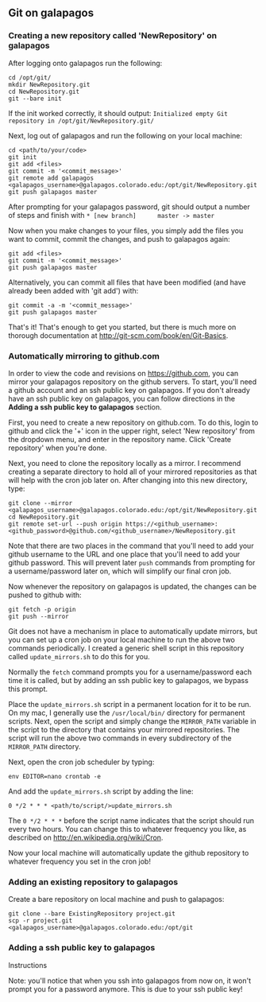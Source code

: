 ## Git on galapagos

### Creating a new repository called 'NewRepository' on galapagos

After logging onto galapagos run the following:

```shell
cd /opt/git/
mkdir NewRepository.git
cd NewRepository.git
git --bare init
```

If the init worked correctly, it should output: `Initialized empty Git repository in /opt/git/NewRepository.git/`

Next, log out of galapagos and run the following on your local machine:

```shell
cd <path/to/your/code>
git init
git add <files>
git commit -m '<commit_message>'
git remote add galapagos <galapagos_username>@galapagos.colorado.edu:/opt/git/NewRepository.git
git push galapagos master
```

After prompting for your galapagos password, git should output a number of steps and finish with `* [new branch]      master -> master`

Now when you make changes to your files, you simply add the files you want to commit, commit the changes, and push to galapagos again:

```shell
git add <files>
git commit -m '<commit_message>'
git push galapagos master
```

Alternatively, you can commit all files that have been modified (and have already been added with 'git add') with:

```shell
git commit -a -m '<commit_message>'
git push galapagos master
```

That's it! That's enough to get you started, but there is much more on thorough documentation at  http://git-scm.com/book/en/Git-Basics. 

### Automatically mirroring to github.com

In order to view the code and revisions on https://github.com, you can mirror your galapagos repository on the github servers. To start, you'll need a github account and an ssh public key on galapagos. If you don't already have an ssh public key on galapagos, you can follow directions in the __Adding a ssh public key to galapagos__ section.

First, you need to create a new repository on github.com. To do this, login to github and click the '+' icon in the upper right, select 'New repository' from the dropdown menu, and enter in the repository name. Click 'Create repository' when you're done.

Next, you need to clone the repository locally as a mirror. I recommend creating a separate directory to hold all of your mirrored repositories as that will help with the cron job later on. After changing into this new directory, type:

```shell
git clone --mirror <galapagos_username>@galapagos.colorado.edu:/opt/git/NewRepository.git
cd NewRepository.git
git remote set-url --push origin https://<github_username>:<github_password>@github.com/<github_username>/NewRepository.git
```

Note that there are two places in the command that you'll need to add your github username to the URL and one place that you'll need to add your github password. This will prevent later `push` commands from prompting for a username/password later on, which will simplify our final cron job.

Now whenever the repository on galapagos is updated, the changes can be pushed to github with:

```shell
git fetch -p origin
git push --mirror
```

Git does not have a mechanism in place to automatically update mirrors, but you can set up a cron job on your local machine to run the above two commands periodically. I created a generic shell script in this repository called `update_mirrors.sh` to do this for you.

Normally the `fetch` command prompts you for a username/password each time it is called, but by adding an ssh public key to galapagos, we bypass this prompt.

Place the `update_mirrors.sh` script in a permanent location for it to be run. On my mac, I generally use the `/usr/local/bin/` directory for permanent scripts. Next, open the script and simply change the `MIRROR_PATH` variable in the script to the directory that contains your mirrored repositories. The script will run the above two commands in every subdirectory of the `MIRROR_PATH` directory.

Next, open the cron job scheduler by typing:

```shell
env EDITOR=nano crontab -e
```

And add the `update_mirrors.sh` script by adding the line:

```shell
0 */2 * * * <path/to/script/>update_mirrors.sh
```

The `0 */2 * * *` before the script name indicates that the script should run every two hours. You can change this to whatever frequency you like, as described on http://en.wikipedia.org/wiki/Cron.

Now your local machine will automatically update the github repository to whatever frequency you set in the cron job!

### Adding an existing repository to galapagos

Create a bare repository on local machine and push to galapagos:

```shell
git clone --bare ExistingRepository project.git
scp -r project.git <galapagos_username>@galapagos.colorado.edu:/opt/git
```

### Adding a ssh public key to galapagos

Instructions

Note: you'll notice that when you ssh into galapagos from now on, it won't prompt you for a password anymore. This is due to your ssh public key!